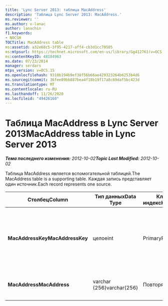 ```yaml
---
title: 'Lync Server 2013: таблица MacAddress'
description: 'Таблица Lync Server 2013: MacAddress.'
ms.reviewer: ''
ms.author: v-lanac
author: lanachin
f1.keywords:
- NOCSH
TOCTitle: MacAddress table
ms:assetid: a32e68c5-3f95-4217-aff4-cb3d1cc70505
ms:mtpsurl: https://technet.microsoft.com/en-us/library/Gg412761(v=OCS.15)
ms:contentKeyID: 48184963
ms.date: 07/23/2014
manager: serdars
mtps_version: v=OCS.15
ms.openlocfilehash: 9310b194b9ef38f56b66ae429323264b6253b4d6
ms.sourcegitcommit: 36fee89bb887bea4f18b19f17a8c69daf5bc423d
ms.translationtype: MT
ms.contentlocale: ru-RU
ms.lasthandoff: 11/26/2020
ms.locfileid: "49426160"
---
```

# <a name="macaddress-table-in-lync-server-2013"></a><span data-ttu-id="d4c6d-103">Таблица MacAddress в Lync Server 2013</span><span class="sxs-lookup"><span data-stu-id="d4c6d-103">MacAddress table in Lync Server 2013</span></span>

<div data-xmlns="http://www.w3.org/1999/xhtml">

<div class="topic" data-xmlns="http://www.w3.org/1999/xhtml" data-msxsl="urn:schemas-microsoft-com:xslt" data-cs="https://msdn.microsoft.com/">

<div data-asp="https://msdn2.microsoft.com/asp">



</div>

<div id="mainSection">

<div id="mainBody"><span data-ttu-id="d4c6d-104">

<span> </span></span><span class="sxs-lookup"><span data-stu-id="d4c6d-104">

<span> </span></span></span>

<span data-ttu-id="d4c6d-105">_**Тема последнего изменения:** 2012-10-02_</span><span class="sxs-lookup"><span data-stu-id="d4c6d-105">_**Topic Last Modified:** 2012-10-02_</span></span>

<span data-ttu-id="d4c6d-106">Таблица MacAddress является вспомогательной таблицей.</span><span class="sxs-lookup"><span data-stu-id="d4c6d-106">The MacAddress table is a supporting table.</span></span> <span data-ttu-id="d4c6d-107">Каждая запись представляет один источник.</span><span class="sxs-lookup"><span data-stu-id="d4c6d-107">Each record represents one source.</span></span>


<table>
<colgroup>
<col style="width: 25%" />
<col style="width: 25%" />
<col style="width: 25%" />
<col style="width: 25%" />
</colgroup>
<thead>
<tr class="header">
<th><span data-ttu-id="d4c6d-108"><strong>Столбец</strong></span><span class="sxs-lookup"><span data-stu-id="d4c6d-108"><strong>Column</strong></span></span></th>
<th><span data-ttu-id="d4c6d-109"><strong>Тип данных</strong></span><span class="sxs-lookup"><span data-stu-id="d4c6d-109"><strong>Data Type</strong></span></span></th>
<th><span data-ttu-id="d4c6d-110"><strong>Ключ/индекс</strong></span><span class="sxs-lookup"><span data-stu-id="d4c6d-110"><strong>Key/Index</strong></span></span></th>
<th><span data-ttu-id="d4c6d-111"><strong>Details</strong></span><span class="sxs-lookup"><span data-stu-id="d4c6d-111"><strong>Details</strong></span></span></th>
</tr>
</thead>
<tbody>
<tr class="odd">
<td><p><span data-ttu-id="d4c6d-112"><strong>MacAddressKey</strong></span><span class="sxs-lookup"><span data-stu-id="d4c6d-112"><strong>MacAddressKey</strong></span></span></p></td>
<td><p><span data-ttu-id="d4c6d-113">целое</span><span class="sxs-lookup"><span data-stu-id="d4c6d-113">int</span></span></p></td>
<td><p><span data-ttu-id="d4c6d-114">Primary</span><span class="sxs-lookup"><span data-stu-id="d4c6d-114">Primary</span></span></p></td>
<td><p><span data-ttu-id="d4c6d-115">Уникальный номер для обозначения Mac-адреса.</span><span class="sxs-lookup"><span data-stu-id="d4c6d-115">Unique number identifying the Mac address.</span></span></p></td>
</tr>
<tr class="even">
<td><p><span data-ttu-id="d4c6d-116"><strong>MacAddress</strong></span><span class="sxs-lookup"><span data-stu-id="d4c6d-116"><strong>MacAddress</strong></span></span></p></td>
<td><p><span data-ttu-id="d4c6d-117">varchar (256)</span><span class="sxs-lookup"><span data-stu-id="d4c6d-117">varchar(256)</span></span></p></td>
<td><p><span data-ttu-id="d4c6d-118">Повторя</span><span class="sxs-lookup"><span data-stu-id="d4c6d-118">Unique</span></span></p></td>
<td><p><span data-ttu-id="d4c6d-119">Строка Mac-адреса.</span><span class="sxs-lookup"><span data-stu-id="d4c6d-119">Mac address string.</span></span></p></td>
</tr>
</tbody>
</table><span data-ttu-id="d4c6d-120">


</div>

<span> </span>

</div>

</div>

</span><span class="sxs-lookup"><span data-stu-id="d4c6d-120">


</div>

<span> </span>

</div>

</div>

</span></span></div>

